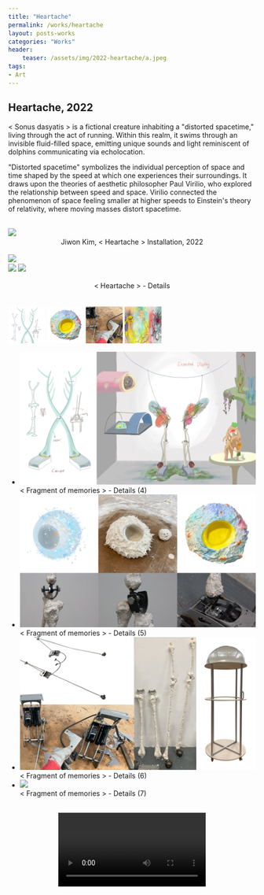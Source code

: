 ```yaml
---
title: "Heartache"
permalink: /works/heartache
layout: posts-works
categories: "Works"
header:
    teaser: /assets/img/2022-heartache/a.jpeg
tags:
- Art
---
```

## Heartache, 2022
< Sonus dasyatis > is a fictional creature inhabiting a "distorted spacetime," living through the act of running. Within this realm, it swims through an invisible fluid-filled space, emitting unique sounds and light reminiscent of dolphins communicating via echolocation.
<br>

"Distorted spacetime" symbolizes the individual perception of space and time shaped by the speed at which one experiences their surroundings. It draws upon the theories of aesthetic philosopher Paul Virilio, who explored the relationship between speed and space. Virilio connected the phenomenon of space feeling smaller at higher speeds to Einstein's theory of relativity, where moving masses distort spacetime.
<br> 
<br>

<img src="/assets/img/2022-heartache/b.jpeg" style="width:auto; height:auto;"> 
<div style = "text-align: center;"> 
Jiwon Kim, < Heartache > Installation, 2022 
</div>
<br>

<div class="left">
<img src="/assets/img/2022-heartache/d.jpeg" />
</div>

<div class="left">
<img src="/assets/img/2022-heartache/c.jpeg" />
<img src="/assets/img/2022-heartache/e.jpeg" />
</div>

<div style = "text-align: center;"> 
<br>
< Heartache > - Details
</div>
<br>
<br>

<div class="carousel-container">
<!-- Thumbnails -->
<div class="carousel-thumbnails">
    <img src="/assets/img/2022-heartache/zf.jpeg" width="75" height="75" data-index="0">
    <img src="/assets/img/2022-heartache/zg.jpeg" width="75" height="75" data-index="1">
    <img src="/assets/img/2022-heartache/zh.jpeg" width="75" height="75" data-index="2">
    <img src="/assets/img/2022-heartache/zi.jpeg" width="75" height="75" data-index="3">
</div>
<!-- Main Carousel -->
<div class="glide glide-main">
    <div class="glide__track" data-glide-el="track">
    <ul class="glide__slides">
        <li class="glide__slide">
            <img src="/assets/img/2022-heartache/f.jpeg">
            <div class="slide-caption">< Fragment of memories > - Details (4)</div>
        </li>
        <li class="glide__slide">
            <img src="/assets/img/2022-heartache/g.jpeg">
            <div class="slide-caption">< Fragment of memories > - Details (5)</div>
        </li>
        <li class="glide__slide">
            <img src="/assets/img/2022-heartache/h.jpeg">
            <div class="slide-caption">< Fragment of memories > - Details (6)</div>
        </li>
        <li class="glide__slide">
            <img src="/assets/img/2022-heartache/i.jpeg">
            <div class="slide-caption">< Fragment of memories > - Details (7)</div>
        </li>
    </ul>
    </div>
</div>
<br>

<video controls style="display: block; margin: 0 auto; width: auto; max-width: 100%; height: auto;">
  <source src="{{ '/assets/img/2022-heartache/heartache.mp4' | relative_url }}" type="video/mp4">
</video>

